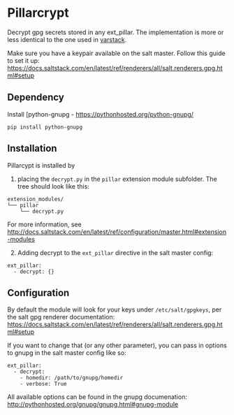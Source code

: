 Pillarcrypt
=======

Decrypt gpg secrets stored in any ext_pillar. The implementation is more or less identical to the one used in [varstack](https://github.com/conversis/varstack).

Make sure you have a keypair available on the salt master. Follow this guide to set it up:
https://docs.saltstack.com/en/latest/ref/renderers/all/salt.renderers.gpg.html#setup

Dependency
------------

Install [python-gnupg - https://pythonhosted.org/python-gnupg/

```
pip install python-gnupg
```

Installation
------------

Pillarcypt is installed by

1. placing the `decrypt.py` in the `pillar` extension module subfolder. The tree should look like this:

  ```
  extension_modules/
  └── pillar
      └── decrypt.py
  ```

  For more information, see http://docs.saltstack.com/en/latest/ref/configuration/master.html#extension-modules

2. Adding decrypt to the `ext_pillar` directive in the salt master config:

  ```
  ext_pillar:
    - decrypt: {}
  ```

Configuration
--------------

By default the module will look for your keys under `/etc/salt/gpgkeys`, per the salt gpg renderer documentation:
https://docs.saltstack.com/en/latest/ref/renderers/all/salt.renderers.gpg.html#setup

If you want to change that (or any other parameter), you can pass in options to gnupg in the salt master config like so:
```
ext_pillar:
  - decrypt:
    - homedir: /path/to/gnupg/homedir
    - verbose: True
```

All available options can be found in the gnupg documenation:
http://pythonhosted.org/gnupg/gnupg.html#gnupg-module
